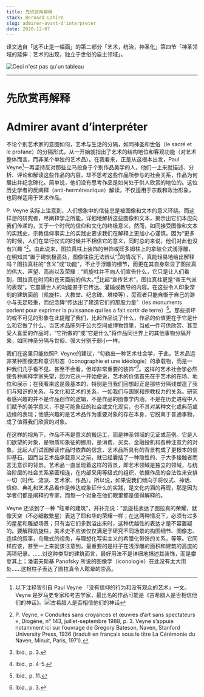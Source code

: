 ```yaml
---
title: 先欣赏再解释
stack: Bernard Lahire
slug: admirer-avant-d'interpreter
date: 2020-12-07
---
```

译文选自「这不止是一幅画」的第二部分「艺术，统治，神圣化」第四节「神圣领域的延伸：艺术的出现，独立于世俗的自主领域」。

![Ceci n'est pas qu'un tableau](https://img9.doubanio.com/view/subject/l/public/s29932591.jpg)

---

# 先欣赏再解释 
# Admirer avant d’interpréter

不论个别艺术家的意图如何，艺术与生活的分隔，如同神圣和世俗（le sacré et le profane）的分隔形式，从一开始就指出了艺术的结构地位和客观功能（对艺术整体而言，而非某个单独的艺术品）。在我看来，正是从这根本出发，Paul Veyne[^1]一再坚持反对那些立马投身于个别作品美学的人，他们一上来就描述、分析、评论和解读这些作品的内容，却不思考这些作品所参与的社会关系，作品为何展出并纪念碑化。简单说，他们没有思考作品是如何处于供人欣赏的地位的。这位历史学者的反阐释（anti-herméneutique）解读，不仅适用于宗教和政治形象，也同样适用于艺术作品。

P. Veyne 实际上注意到，人们想象中的信徒总是被图像和文本的意义环绕。而这样想的研究者，尽阐释学之所能，详细地解析这些图像和文本，揭示出它们本应向我们传递的，关于一个时代的信仰和文化的终极意义。然而，如同接受图像和文本的实践史，宗教信仰事实上的实践史要求我们在解释上更加小心谨慎。因为“更多的时候，人们在举行仪式的时候并不相信它的意义，同时总的来说，他们对此也没有兴趣 ”[^2]。由此说来，图拉真柱上装饰的带饰或旺多姆柱上的拿破仑式浅浮雕，在明知其“置于建筑极高处，图像往往无法辨认”[^3]的情况下，真能轻易地给出解释吗？图拉真柱的“含义”或“功能”，不止于浮雕的细节，而更在其自身彰显了图拉真的伟大、声望、高尚以及荣耀：“凯旋柱并不向人们宣告什么，它只是让人们看到，图拉真在时间和苍天面前的伟大。”[^4]比起“宣传艺术”，图拉真柱更是“帝王气派的表现”。它震慑世人的功能甚于它传达、灌输或教导的内容。在这些令人印象深刻的建筑面前（凯旋柱、大教堂、纪念碑、塔楼等），旁观者只能自惭于自己的渺小与无足轻重，而纪念碑“传达出了建造它们的那股力量”（les monuments parlent pour exprimer la puissance qui les a fait sortir de terre）[^5]。那些损坏的或不可见的形象在此提醒了我们，比起作品说了什么，作品的价值更在于它是什么和它做了什么。当艺术品陈列于公共空间或博物馆里，当成一件可供欣赏、甚至受人喜爱的作品时，“它所做的”或“它是什么”将作品同世界上的其他事物分隔开来，如同神圣分隔与世俗、强大分别于弱小一样。

我们在这里只能依照P. Veyne的建议，“勾勒出一种艺术社会学，于此，艺术品远非某种图像志和意识形态（iconographie et une idéologie）的承载物，而是一种我们几乎看不见、甚至不会看，但却非常重要的装饰”[^6]。这样的艺术社会学必然使各种阐释学家失望，因为它从一开始便说，艺术的价值首先在于艺术的在场、地位和展示；在我看来这是最基本的，特别是当我们回想起正是那些分隔线塑造了我们与知识的关系、与文化和艺术的关系，一如我们与国家和宗教权力的关系。研究者感兴趣的并不是作品创作的逻辑，不是作品的图像学内涵，不是在历史进程中人们赋予的美学意义，不是可能象征的社会或文化现实，也不其对某种文化或典范或边缘的表现；他感兴趣的是艺术品作为重要对象的存在本身，它脱离于普通事物，成了值得我们欣赏的对象。

在这样的视角下，作品不再是意义的搬运工，而是神圣领域的见证或范例。它是人们欲望的对象，是物质和象征的挪用，是消费、买卖、金融投机和各种注意力的对象。比起人们试图解读作品时依靠的信念，艺术品所具有的背景构成了更根本的信仰基石。因而当艺术品承载意义之前，就已经囊括了一种隐性的、于大多接触者而言无意识的背景。艺术品一直呈现着这样的背景，即艺术领域是独立的领域，与统治阶层的社会关系紧密相连，在内部采用等级式的组织，依据作品的合法性来安排一切（时代、流派、艺术家、作品）。所以说，如果说我们倾向于将仪式、神话、信仰、典礼和艺术品看作是传达或象征什么的实践，是文化内涵的再现，那是因为学者们都是阐释的专家，而每一个对象在他们眼里都是值得解释的。


[^1]: 以下注释皆引自 Paul Veyne 「没有信仰的行为和没有观众的艺术」一文。Veyne 是罗马史专家和考古学家，最出名的作品可能是《古希腊人是否相信他们的神话》。![古希腊人是否相信他们的神话](https://img9.doubanio.com/view/subject/l/public/s27313669.jpg)

[^2]: P. Veyne, « Conduites sans croyances et œuvres d’art sans spectateurs », Diogène, n° 143, juillet-septembre 1988, p. 3. Veyne s’appuie notamment ici sur l’ouvrage de Gregory Bateson, Naven, Stanford University Press, 1936 (traduit en français sous le titre La Cérémonie du Naven, Minuit, Paris, 1971).

[^3]: Ibid., p. 3.

[^4]: Ibid., p. 4-5.

Veyne 还谈到了一种 "眩晕的建筑"，并补充说：”凯旋柱表达了图拉真的荣耀，就像天空（不必细数繁星）表达了耶和华的荣耀一样；在这两种情况下，必须有过多的星星和雕塑场景；只有当它们多到溢出来时，这种优越性的表达才是不容置疑的。要解释凯旋柱，美术史不应该仅仅满足于研究不同场景的构图细节、图像志、连续的叙事，鸟瞰式的视角，与理想化写实主义的希腊化带饰的关系，等等。它同样应该，甚至一上来就该注意到，最重要的是柱子在浅浮雕的面积和建筑的高度的两项纪录。……对这种类型的建筑而言，最好用法不是详细地描述其装饰，而是攀登其上；潘诺夫斯基 Panofsky 所说的图像学（iconologie）在此没有太大用处……这根柱子表达了图拉真令人眩晕的崇高。

[^5]: Ibid., p. 11.

[^6]: Ibid., p. 3.